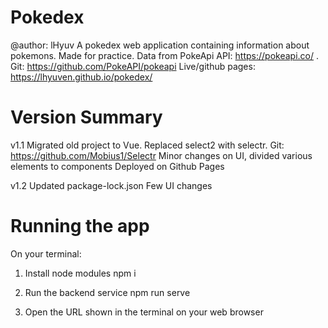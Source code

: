 # Pokedex
@author: lHyuv 
A pokedex web application containing information about pokemons. Made for practice. 
Data from PokeApi API: https://pokeapi.co/ . Git: https://github.com/PokeAPI/pokeapi
Live/github pages: https://lhyuven.github.io/pokedex/

# Version Summary
v1.1
Migrated old project to Vue. 
Replaced select2 with selectr. Git: https://github.com/Mobius1/Selectr
Minor changes on UI, divided various elements to components
Deployed on Github Pages


v1.2
Updated package-lock.json 
Few UI changes

# Running the app

On your terminal: 

1. Install node modules
npm i

2. Run the backend service
npm run serve

3. Open the URL shown in the terminal on your web browser

